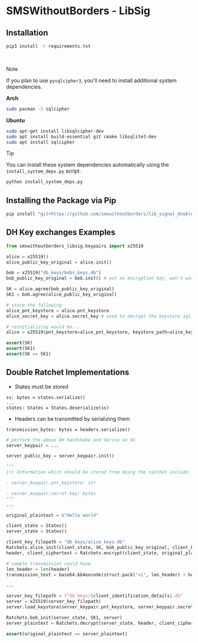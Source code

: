 # SMSWithoutBorders - LibSig

## Installation

```bash
pip3 install -r requirements.txt
```

<br>

> [!NOTE]
>
> If you plan to use `pysqlcipher3`, you'll need to install additional system
> dependencies.

**Arch**

```bash
sudo pacman -S sqlcipher
```

**Ubuntu**

```bash
sudo apt-get install libsqlcipher-dev
sudo apt install build-essential git cmake libsqlite3-dev
sudo apt install sqlcipher
```

> [!TIP]
>
> You can install these system dependencies automatically using the
> `install_system_deps.py` script.

```bash
python install_system_deps.py
```

## Installing the Package via Pip

```bash
pip install "git+https://github.com/smswithoutborders/lib_signal_double_ratchet_python.git@main#egg=smswithoutborders_libsig"
```

## DH Key exchanges Examples

```python
from smswithoutborders_libsig.keypairs import x25519

alice = x25519()
alice_public_key_original = alice.init()

bob = x25519("db_keys/bobs_keys.db")
bob_public_key_original = bob.init() # not an encryption key, won't work unless for AD

SK = alice.agree(bob_public_key_original)
SK1 = bob.agree(alice_public_key_original)

# store the following
alice_pnt_keystore = alice.pnt_keystore
alice_secret_key = alice.secret_key # used to decrypt the keystore sql file

# reinitializing would be...
alice = x25519(pnt_keystore=alice_pnt_keystore, keystore_path=alice_keystore_path, secret_key=alice_secret_key)

assert(SK)
assert(SK1)
assert(SK == SK1)
```

## Double Ratchet Implementations

- States must be stored
```python3
ss: bytes = states.serialize()
...
states: States = States.deserialize(ss)
```

- Headers can be transmitted by serializing them
```python3
transmission_bytes: bytes = headers.serialize()
```

```python
# perform the above DH handshake and derive an SK
server_keypair = ...

server_public_key = server_keypair.init()

"""
[+] Information which should be stored from doing the ratchet include:

- server_keypair.pnt_keystore: str

- server_keypair.secret_key: bytes
"""
...

original_plaintext = b"Hello world"

client_state = States()
server_state = States()

client_key_filepath = "db_keys/alice_keys.db"
Ratchets.alice_init(client_state, SK, bob_public_key_original, client_key_filepath)
header, client_ciphertext = Ratchets.encrypt(client_state, original_plaintext, server_public_key)

# sample transmission could have
len_header = len(header)
transmission_text = base64.b64encode(struct.pack("<i", len_header) + header + client_ciphertext)

...

server_key_filepath = f"db_keys/{client_identification_details}.db"
server = x25519(server_key_filepath)
server.load_keystore(server_keypair.pnt_keystore, server_keypair.secret_key)

Ratchets.bob_init(server_state, SK1, server)
server_plaintext = Ratchets.decrypt(server_state, header, client_ciphertext, bob_public_key_original)

assert(original_plaintext == server_plaintext)
```
